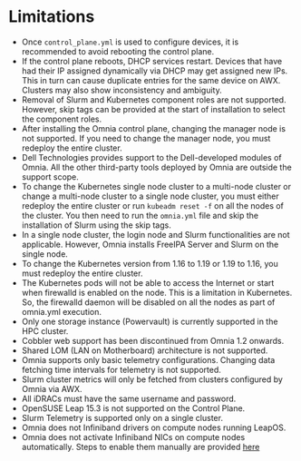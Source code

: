 # Limitations
* Once `control_plane.yml` is used to configure devices, it is recommended to avoid rebooting the control plane.
* If the control plane reboots, DHCP services restart. Devices that have had their IP assigned dynamically via DHCP may get assigned new IPs. This in turn can cause duplicate entries for the same device on AWX. Clusters may also show inconsistency and ambiguity.
* Removal of Slurm and Kubernetes component roles are not supported. However, skip tags can be provided at the start of installation to select the component roles.
* After installing the Omnia control plane, changing the manager node is not supported. If you need to change the manager node, you must redeploy the entire cluster.
* Dell Technologies provides support to the Dell-developed modules of Omnia. All the other third-party tools deployed by Omnia are outside the support scope.
* To change the Kubernetes single node cluster to a multi-node cluster or change a multi-node cluster to a single node cluster, you must either redeploy the entire cluster or run `kubeadm reset -f` on all the nodes of the cluster. You then need to run the `omnia.yml` file and skip the installation of Slurm using the skip tags.
* In a single node cluster, the login node and Slurm functionalities are not applicable. However, Omnia installs FreeIPA Server and Slurm on the single node.
* To change the Kubernetes version from 1.16 to 1.19 or 1.19 to 1.16, you must redeploy the entire cluster.
* The Kubernetes pods will not be able to access the Internet or start when firewalld is enabled on the node. This is a limitation in Kubernetes. So, the firewalld daemon will be disabled on all the nodes as part of omnia.yml execution.
* Only one storage instance (Powervault) is currently supported in the HPC cluster.
* Cobbler web support has been discontinued from Omnia 1.2 onwards.
* Shared LOM (LAN on Motherboard) architecture is not supported.
* Omnia supports only basic telemetry configurations. Changing data fetching time intervals for telemetry is not supported.
* Slurm cluster metrics will only be fetched from clusters configured by Omnia via AWX.
* All iDRACs must have the same username and password.
* OpenSUSE Leap 15.3 is not supported on the Control Plane.
* Slurm Telemetry is supported only on a single cluster.
* Omnia does not Infiniband drivers on compute nodes running LeapOS.
* Omnia does not activate Infiniband NICs on compute nodes automatically. Steps to enable them manually are provided [here](Device_Configuration/Servers.md)
